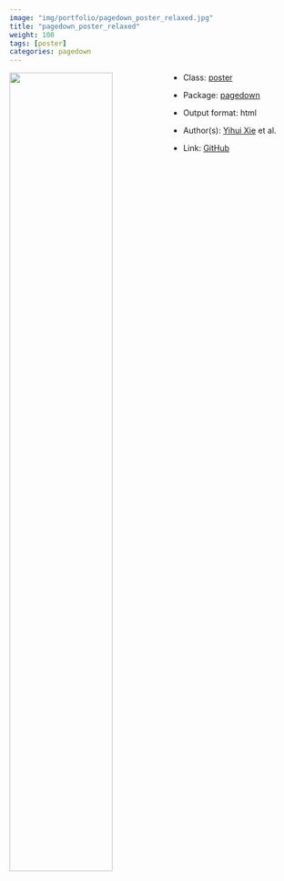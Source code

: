 ```yaml
---
image: "img/portfolio/pagedown_poster_relaxed.jpg"
title: "pagedown_poster_relaxed"
weight: 100
tags: [poster]
categories: pagedown
---
```




<!--more-->

<p><a href="../../img/portfolio/pagedown_poster_relaxed.jpg"><img class = "jf-image-shadow" src="../../img/portfolio/pagedown_poster_relaxed.jpg", width="60%"  align="left"></a></p>



- Class: [poster](../../tags/poster)
- Package: [pagedown](pagedown)
- Output format: html

- Author(s): [Yihui Xie](https://yihui.org/) et al.
- Link: [GitHub](https://github.com/rstudio/pagedown)


